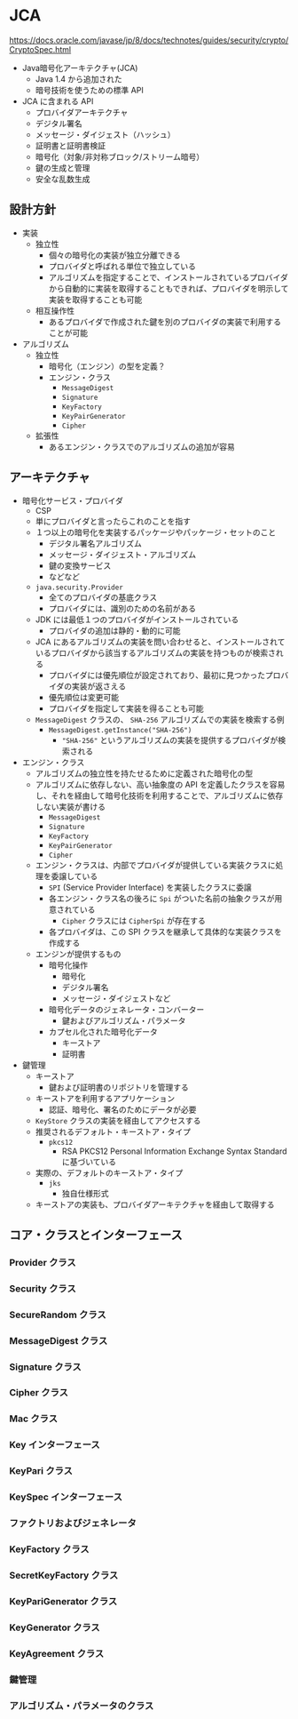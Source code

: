 # JCA
https://docs.oracle.com/javase/jp/8/docs/technotes/guides/security/crypto/CryptoSpec.html

- Java暗号化アーキテクチャ(JCA)
    - Java 1.4 から追加された
    - 暗号技術を使うための標準 API
- JCA に含まれる API
    - プロバイダアーキテクチャ
    - デジタル署名
    - メッセージ・ダイジェスト（ハッシュ）
    - 証明書と証明書検証
    - 暗号化（対象/非対称ブロック/ストリーム暗号）
    - 鍵の生成と管理
    - 安全な乱数生成

## 設計方針
- 実装
    - 独立性
        - 個々の暗号化の実装が独立分離できる
        - プロバイダと呼ばれる単位で独立している
        - アルゴリズムを指定することで、インストールされているプロバイダから自動的に実装を取得することもできれば、プロバイダを明示して実装を取得することも可能
    - 相互操作性
        - あるプロバイダで作成された鍵を別のプロバイダの実装で利用することが可能
- アルゴリズム
    - 独立性
        - 暗号化（エンジン）の型を定義？
        - エンジン・クラス
            - `MessageDigest`
            - `Signature`
            - `KeyFactory`
            - `KeyPairGenerator`
            - `Cipher`
    - 拡張性
        - あるエンジン・クラスでのアルゴリズムの追加が容易

## アーキテクチャ
- 暗号化サービス・プロバイダ
    - CSP
    - 単にプロバイダと言ったらこれのことを指す
    - １つ以上の暗号化を実装するパッケージやパッケージ・セットのこと
        - デジタル署名アルゴリズム
        - メッセージ・ダイジェスト・アルゴリズム
        - 鍵の変換サービス
        - などなど
    - `java.security.Provider`
        - 全てのプロバイダの基底クラス
        - プロバイダには、識別のための名前がある
    - JDK には最低１つのプロバイダがインストールされている
        - プロバイダの追加は静的・動的に可能
    - JCA にあるアルゴリズムの実装を問い合わせると、インストールされているプロバイダから該当するアルゴリズムの実装を持つものが検索される
        - プロバイダには優先順位が設定されており、最初に見つかったプロバイダの実装が返さえる
        - 優先順位は変更可能
        - プロバイダを指定して実装を得ることも可能
    - `MessageDigest` クラスの、 `SHA-256` アルゴリズムでの実装を検索する例
        - `MessageDigest.getInstance("SHA-256")`
            - `"SHA-256"` というアルゴリズムの実装を提供するプロバイダが検索される
- エンジン・クラス
    - アルゴリズムの独立性を持たせるために定義された暗号化の型
    - アルゴリズムに依存しない、高い抽象度の API を定義したクラスを容易し、それを経由して暗号化技術を利用することで、アルゴリズムに依存しない実装が書ける
        - `MessageDigest`
        - `Signature`
        - `KeyFactory`
        - `KeyPairGenerator`
        - `Cipher`
    - エンジン・クラスは、内部でプロバイダが提供している実装クラスに処理を委譲している
        - `SPI` (Service Provider Interface) を実装したクラスに委譲
        - 各エンジン・クラス名の後ろに `Spi` がついた名前の抽象クラスが用意されている
            - `Cipher` クラスには `CipherSpi` が存在する
        - 各プロバイダは、この SPI クラスを継承して具体的な実装クラスを作成する
    - エンジンが提供するもの
        - 暗号化操作
            - 暗号化
            - デジタル署名
            - メッセージ・ダイジェストなど
        - 暗号化データのジェネレータ・コンバーター
            - 鍵およびアルゴリズム・パラメータ
        - カプセル化された暗号化データ
            - キーストア
            - 証明書
- 鍵管理
    - キーストア
        - 鍵および証明書のリポジトリを管理する
    - キーストアを利用するアプリケーション
        - 認証、暗号化、署名のためにデータが必要
    - `KeyStore` クラスの実装を経由してアクセスする
    - 推奨されるデフォルト・キーストア・タイプ
        - `pkcs12`
            - RSA PKCS12 Personal Information Exchange Syntax Standard に基づいている
    - 実際の、デフォルトのキーストア・タイプ
        - `jks`
            - 独自仕様形式
    - キーストアの実装も、プロバイダアーキテクチャを経由して取得する

## コア・クラスとインターフェース
### Provider クラス
### Security クラス
### SecureRandom クラス
### MessageDigest クラス
### Signature クラス
### Cipher クラス
### Mac クラス
### Key インターフェース
### KeyPari クラス
### KeySpec インターフェース
### ファクトリおよびジェネレータ
### KeyFactory クラス
### SecretKeyFactory クラス
### KeyPariGenerator クラス
### KeyGenerator クラス
### KeyAgreement クラス
### 鍵管理
### アルゴリズム・パラメータのクラス

